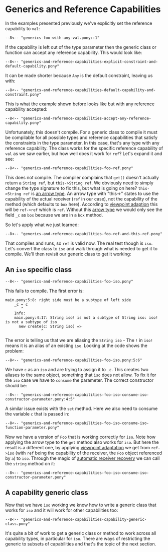 # Generics and Reference Capabilities

In the examples presented previously we've explicitly set the reference capability to `val`:

```pony
--8<-- "generics-foo-with-any-val.pony::1"
```

If the capability is left out of the type parameter then the generic class or function can accept any reference capability. This would look like:

```pony
--8<-- "generics-and-reference-capabilities-explicit-constraint-and-default-capability.pony"
```

It can be made shorter because `Any` is the default constraint, leaving us with:

```pony
--8<-- "generics-and-reference-capabilities-default-capability-and-constraint.pony"
```

This is what the example shown before looks like but with any reference capability accepted:

```pony
--8<-- "generics-and-reference-capabilities-accept-any-reference-capability.pony"
```

Unfortunately, this doesn't compile. For a generic class to compile it must be compilable for all possible types and reference capabilities that satisfy the constraints in the type parameter. In this case, that's any type with any reference capability. The class works for the specific reference capability of `val` as we saw earlier, but how well does it work for `ref`? Let's expand it and see:

```pony
--8<-- "generics-and-reference-capabilities-foo-ref.pony"
```

This does not compile. The compiler complains that `get()` doesn't actually return a `String ref`, but `this->String ref`. We obviously need to simply change the type signature to fix this, but what is going on here?
`this->String ref` is [an arrow type](/reference-capabilities/arrow-types.md). An arrow type with "this->" states to use the capability of the actual receiver (`ref` in our case), not the capability of the method (which defaults to `box` here). According to [viewpoint adaption](/reference-capabilities/combining-capabilities.md) this will be `ref->ref` which is `ref`. Without this [arrow type](/reference-capabilities/arrow-types.md) we would only see the field `_c` as `box` because we are in a `box` method.

So let's apply what we just learned:

```pony
--8<-- "generics-and-reference-capabilities-foo-ref-and-this-ref.pony"
```

That compiles and runs, so `ref` is valid now. The real test though is `iso`. Let's convert the class to `iso` and walk through what is needed to get it to compile. We'll then revisit our generic class to get it working:

## An `iso` specific class

```pony
--8<-- "generics-and-reference-capabilities-foo-iso.pony"
```

This fails to compile. The first error is:

```error
main.pony:5:8: right side must be a subtype of left side
    _c = c
       ^
    Info:
    main.pony:4:17: String iso! is not a subtype of String iso: iso! is not a subtype of iso
      new create(c: String iso) =>
                ^
```

The error is telling us that we are aliasing the `String iso` - The `!` in `iso!` means it is an alias of an existing `iso`. Looking at the code shows the problem:

```pony
--8<-- "generics-and-reference-capabilities-foo-iso.pony:5:6"
```

We have `c` as an `iso` and are trying to assign it to `_c`. This creates two aliases to the same object, something that `iso` does not allow. To fix it for the `iso` case we have to `consume` the parameter. The correct constructor should be:

```pony
--8<-- "generics-and-reference-capabilities-foo-iso-consume-iso-constructor-parameter.pony:4:5"
```

A similar issue exists with the `set` method. Here we also need to consume the variable `c` that is passed in:

```pony
--8<-- "generics-and-reference-capabilities-foo-iso-consume-iso-function-parameter.pony"
```

Now we have a version of `Foo` that is working correctly for `iso`. Note how applying the arrow type to the `get` method also works for `iso`. But here the result is a different one, by applying [viewpoint adaptation](/reference-capabilities/combining-capabilities.md) we get from `ref->iso` (with `ref` being the capability of the receiver, the `Foo` object referenced by `a`) to `iso`. Through the magic of [automatic receiver recovery](/reference-capabilities/recovering-capabilities.md) we can call the `string` method on it:

```pony
--8<-- "generics-and-reference-capabilities-foo-iso-consume-iso-constructor-parameter.pony"
```

## A capability generic class

Now that we have `iso` working we know how to write a generic class that works for `iso` and it will work for other capabilities too:

```pony
--8<-- "generics-and-reference-capabilities-capability-generic-class.pony"
```

It's quite a bit of work to get a generic class or method to work across all capability types, in particular for `iso`. There are ways of restricting the generic to subsets of capabilities and that's the topic of the next section.
